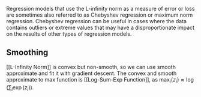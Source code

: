 Regression models that use the L-infinity norm as a measure of error or loss are sometimes also referred to as Chebyshev regression or maximum norm regression. Chebyshev regression can be useful in cases where the data contains outliers or extreme values that may have a disproportionate impact on the results of other types of regression models.
## Smoothing
[[L-Infinity Norm]] is convex but non-smooth, so we can use smooth approximate and fit it with gradient descent. The convex and smooth approximate to max function is [[Log-Sum-Exp Function]], as $\max_i\{z_i\}\approx \log(\sum_i \exp(z_i))$. 